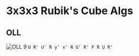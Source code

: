 3x3x3 Rubik's Cube Algs
=======================

OLL
---
![OLL 9](https://github.com/huntca/rubiks-cube-algs/raw/master/images/oll/oll09.gif)
`U R' U' R y' x' R U' R' F R U R'`
